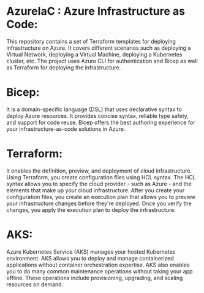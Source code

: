 # AzureIaC : Azure Infrastructure as Code: 

This repository contains a set of Terraform templates for deploying infrastructure on Azure. It covers different scenarios such as deploying a Virtual Network, deploying a Virtual Machine, deploying a Kubernetes cluster, etc. The project uses Azure CLI for authentication and Bicep as well as Terraform for deploying the infrastructure.

# Bicep:

It is a domain-specific language (DSL) that uses declarative syntax to deploy Azure resources. It provides concise syntax, reliable type safety, and support for code reuse. Bicep offers the best authoring experience for your infrastructure-as-code solutions in Azure.

# Terraform:

It enables the definition, preview, and deployment of cloud infrastructure. Using Terraform, you create configuration files using HCL syntax. The HCL syntax allows you to specify the cloud provider - such as Azure - and the elements that make up your cloud infrastructure. After you create your configuration files, you create an execution plan that allows you to preview your infrastructure changes before they're deployed. Once you verify the changes, you apply the execution plan to deploy the infrastructure.

# AKS:

Azure Kubernetes Service (AKS) manages your hosted Kubernetes environment. AKS allows you to deploy and manage containerized applications without container orchestration expertise. AKS also enables you to do many common maintenance operations without taking your app offline. These operations include provisioning, upgrading, and scaling resources on demand.
